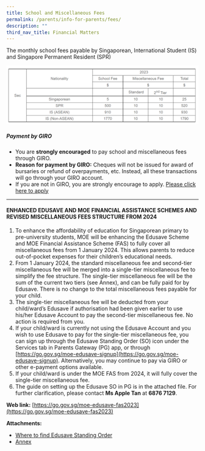 ```yaml
---
title: School and Miscellaneous Fees
permalink: /parents/info-for-parents/fees/
description: ""
third_nav_title: Financial Matters
---
```

The monthly school fees payable by Singaporean, International Student (IS) and Singapore Permanent Resident (SPR)

![Schools Fees 2023](/images/Parents/School%20Fees.png)

##### Payment by GIRO

  

*   You are **strongly encouraged** to pay school and miscellaneous fees through GIRO.
*   **Reason for payment by GIRO:** Cheques will not be issued for award of bursaries or refund of overpayments, etc. Instead, all these transactions will go through your GIRO account.
*   If you are not in GIRO, you are strongly encourage to apply. [Please click here to apply](/files/Parents/GIRO%20Application%20Form.pdf)


______________________

#### ENHANCED EDUSAVE AND MOE FINANCIAL ASSISTANCE SCHEMES AND REVISED MISCELLANEOUS FEES STRUCTURE FROM 2024

1. To enhance the affordability of education for Singaporean primary to pre-university students, MOE will be enhancing the Edusave Scheme and MOE Financial Assistance Scheme (FAS) to fully cover all miscellaneous fees from 1 January 2024. This allows parents to reduce out-of-pocket expenses for their children’s educational needs. 
2. From 1 January 2024, the standard miscellaneous fee and second-tier miscellaneous fee will be merged into a single-tier miscellaneous fee to simplify the fee structure. The single-tier miscellaneous fee will be the sum of the current two tiers (see Annex), and can be fully paid for by Edusave. There is no change to the total miscellaneous fees payable for your child. 
3. The single-tier miscellaneous fee will be deducted from your child/ward’s Edusave if authorisation had been given earlier to use his/her Edusave Account to pay the second-tier miscellaneous fee. No action is required from you. 
4. If your child/ward is currently not using the Edusave Account and you wish to use Edusave to pay for the single-tier miscellaneous fee, you can sign up through the Edusave Standing Order (SO) icon under the Services tab in Parents Gateway (PG) app, or through [https://go.gov.sg/moe-edusave-signup](https://go.gov.sg/moe-edusave-signup).  Alternatively, you may continue to pay via GIRO or other e-payment options available. 
5. If your child/ward is under the MOE FAS from 2024, it will fully cover the single-tier miscellaneous fee.  
6. The guide on setting up the Edusave SO in PG is in the attached file. For further clarification, please contact **Ms Apple Tan** at **6876 7129**.

**Web link:** [https://go.gov.sg/moe-edusave-fas2023](https://go.gov.sg/moe-edusave-fas2023)

**Attachments:**
* [Where to find Edusave Standing Order](/files/Parents/where%20to%20find%20edusave%20standing%20order.pdf)
* [Annex](/files/Parents/annex-pdf.pdf)